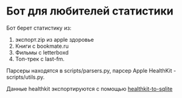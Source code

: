 # Бот для любителей статистики

Бот берет статистику из:
1. экспорт.zip из apple здоровье
2. Книги с bookmate.ru
3. Фильмы с letterboxd
4. Топ-трек с last-fm.

Парсеры находятся в scripts/parsers.py, парсер Apple HealthKit - scripts/utils.py. 

Данные healthkit экспортируются с помощью [healthkit-to-sqlite](https://github.com/dogsheep/healthkit-to-sqlite)